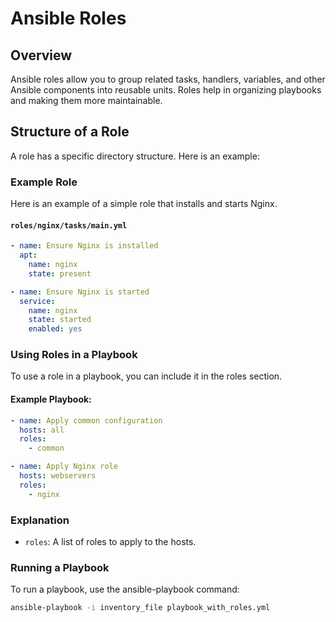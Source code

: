# Ansible Roles

## Overview
Ansible roles allow you to group related tasks, handlers, variables, and other Ansible components into reusable units. Roles help in organizing playbooks and making them more maintainable.

## Structure of a Role
A role has a specific directory structure. Here is an example:

### Example Role
Here is an example of a simple role that installs and starts Nginx.

#### `roles/nginx/tasks/main.yml`
```yaml
- name: Ensure Nginx is installed
  apt:
    name: nginx
    state: present

- name: Ensure Nginx is started
  service:
    name: nginx
    state: started
    enabled: yes
```

### Using Roles in a Playbook
To use a role in a playbook, you can include it in the roles section.

#### Example Playbook:
```yaml
- name: Apply common configuration
  hosts: all
  roles:
    - common

- name: Apply Nginx role
  hosts: webservers
  roles:
    - nginx
```


### Explanation
 - `roles`: A list of roles to apply to the hosts.

### Running a Playbook
To run a playbook, use the ansible-playbook command:
```bash
ansible-playbook -i inventory_file playbook_with_roles.yml
```




